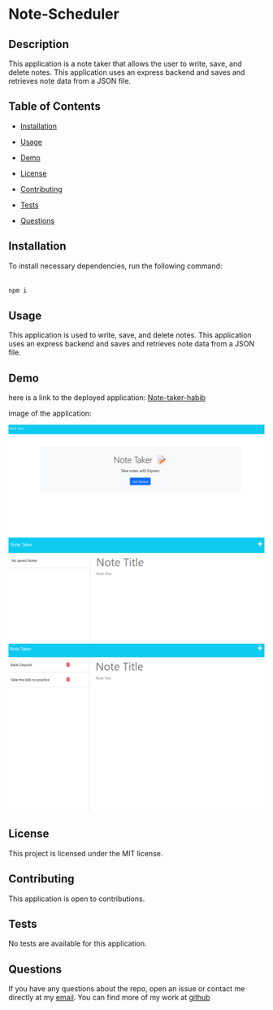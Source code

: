 # Note-Scheduler

## Description

This application is a note taker that allows the user to write, save, and delete notes. This application uses an express backend and saves and retrieves note data from a JSON file.

## Table of Contents

* [Installation](#installation)

* [Usage](#usage)

* [Demo](#demo)

* [License](#license)

* [Contributing](#contributing)

* [Tests](#tests)

* [Questions](#questions)

## Installation

To install necessary dependencies, run the following command:

```bash

npm i

```

## Usage

This application is used to write, save, and delete notes. This application uses an express backend and saves and retrieves note data from a JSON file.

## Demo

here is a link to the deployed application: [Note-taker-habib](https://note-taker-habib.herokuapp.com//)

image of the application:

![Note-taker-habib](/Develop/public/assets/img/Screenshot-notes.png)
![Note-taker-habib](/Develop/public/assets/img/notes-3.png)
![Note-taker-habib](/Develop/public/assets/img/notes-2.png)

## License

This project is licensed under the MIT license.

## Contributing

This application is open to contributions.

## Tests

No tests are available for this application.

## Questions

If you have any questions about the repo, open an issue or contact me directly at my [email](mailto:habibmaksoud@gmail.com). You can find more of my work at [github](https://github.com/mynamebrogrammer)